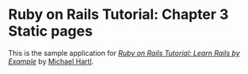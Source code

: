 # Ruby on Rails Tutorial: Chapter 3 Static pages

This is the sample application for
[*Ruby on Rails Tutorial: Learn Rails by Example*](http://railstutorial.org/)
by [Michael Hartl](http://michaelhartl.com/).